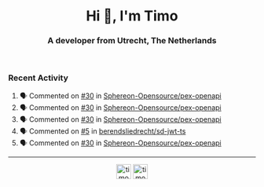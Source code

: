 <h1 align="center">Hi 👋, I'm Timo</h1>
<h3 align="center">A developer from Utrecht, The Netherlands</h3>
<br/>
<!-- https://github.com/rahuldkjain/github-profile-readme-generator --!>

<!--  <p align="left"><img src="https://github-readme-stats.vercel.app/api?username=timoglastra&show_icons=true&count_private=true&" alt="timoglastra" /></p> --!>

<!--
Github language stats
<p align="left"><img src="https://github-readme-stats.vercel.app/api/top-langs/?username=timoglastra&layout=compact" alt="timoglastra" /><p>
-->

<!-- Codestats language stats -->
<!-- <p align="left"><img src="https://codestats-readme.vercel.app/api/top-langs/?username=timoglastra&layout=compact&language_count=12" alt="timoglastra" /><p>    --!>
  
<h3>Recent Activity</h3>

<!--START_SECTION:activity-->
1. 🗣 Commented on [#30](https://github.com/Sphereon-Opensource/pex-openapi/pull/30#issuecomment-1827351972) in [Sphereon-Opensource/pex-openapi](https://github.com/Sphereon-Opensource/pex-openapi)
2. 🗣 Commented on [#30](https://github.com/Sphereon-Opensource/pex-openapi/pull/30#issuecomment-1827348351) in [Sphereon-Opensource/pex-openapi](https://github.com/Sphereon-Opensource/pex-openapi)
3. 🗣 Commented on [#30](https://github.com/Sphereon-Opensource/pex-openapi/pull/30#issuecomment-1827347080) in [Sphereon-Opensource/pex-openapi](https://github.com/Sphereon-Opensource/pex-openapi)
4. 🗣 Commented on [#5](https://github.com/berendsliedrecht/sd-jwt-ts/pull/5#issuecomment-1827343992) in [berendsliedrecht/sd-jwt-ts](https://github.com/berendsliedrecht/sd-jwt-ts)
5. 🗣 Commented on [#30](https://github.com/Sphereon-Opensource/pex-openapi/pull/30#issuecomment-1827188891) in [Sphereon-Opensource/pex-openapi](https://github.com/Sphereon-Opensource/pex-openapi)
<!--END_SECTION:activity-->

---

<p align="center">
<a href="https://twitter.com/timoglastra" target="blank"><img align="center" src="https://cdn.jsdelivr.net/npm/simple-icons@3.0.1/icons/twitter.svg" alt="timoglastra" height="30" width="30" /></a>
<a href="https://linkedin.com/in/timoglastra" target="blank"><img align="center" src="https://cdn.jsdelivr.net/npm/simple-icons@3.0.1/icons/linkedin.svg" alt="timoglastra" height="30" width="30" /></a>
</p>




